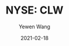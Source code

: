 ---
type: "report"
paper: "CLW_Yewen_Wang.pdf"
author: "Yewen Wang"
company: "CROCS, Inc."
date: "2021-02-18"
summary: "Clearwater Paper Corporation (CLW) is a US manufacturer and supplier of private label tissue products and bleached paperboard distributed domestically and internationally. The business is organized into two segments: Consumer Products and Pulp and Paperboard.​"
title: "NYSE: CLW"
---